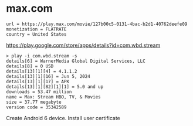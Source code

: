 # max.com

~~~
url = https://play.max.com/movie/127b00c5-0131-4bac-b2d1-40762deefe09
monetization = FLATRATE
country = United States
~~~

https://play.google.com/store/apps/details?id=com.wbd.stream

~~~
> play -i com.wbd.stream -s
details[6] = WarnerMedia Global Digital Services, LLC
details[8] = 0 USD
details[13][1][4] = 4.1.1.2
details[13][1][16] = Jun 5, 2024
details[13][1][17] = APK
details[13][1][82][1][1] = 5.0 and up
downloads = 53.47 million
name = Max: Stream HBO, TV, & Movies
size = 37.77 megabyte
version code = 35342589
~~~

Create Android 6 device. Install user certificate
